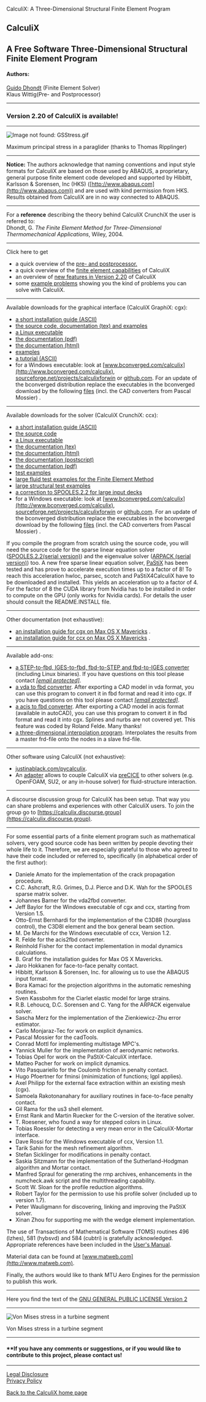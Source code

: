 
CalculiX: A Three-Dimensional Structural Finite Element Program

CalculiX
--------

A Free Software Three-Dimensional Structural Finite Element Program
-------------------------------------------------------------------

#### Authors:

[Guido Dhondt](authors.htm) (Finite Element Solver)  
Klaus Wittig(Pre- and Postprocessor)

  

* * *

  

### **Version 2.20 of CalculiX is available!**

* * *

  
![Image not found: GSStress.gif](pictures/GSStress.gif "Image not found: GSStress.gif")

Maximum principal stress in a paraglider (thanks to Thomas Ripplinger)

* * *

  
**Notice:** The authors acknowledge that naming conventions and input style formats for CalculiX are based on those used by ABAQUS, a proprietary, general purpose finite element code developed and supported by Hibbitt, Karlsson & Sorensen, Inc (HKS) ([http://www.abaqus.com](http://www.abaqus.com)) and are used with kind permission from HKS. Results obtained from CalculiX are in no way connected to ABAQUS.  
  

* * *

  
For a **reference** describing the theory behind CalculiX CrunchiX the user is referred to:  
Dhondt, G. _The Finite Element Method for Three-Dimensional Thermomechanical Applications_, Wiley, 2004.

* * *

  
Click here to get

*   a quick overview of the [pre- and postprocessor.](ov_prepo.htm)
*   a quick overview of the [finite element capabilities](ov_calcu.htm) of CalculiX
*   an overview of [new features in Version 2.20](new_calc.htm) of CalculiX
*   some [example problems](examples.htm) showing you the kind of problems you can solve with CalculiX.

* * *

Available downloads for the graphical interface (CalculiX GraphiX: cgx):

*   [a short installation guide (ASCII)](cgx_2.20.INSTALL)
*   [the source code, documentation (tex) and examples](cgx_2.20.all.tar.bz2)
*   [a Linux executable](cgx_2.20.bz2)
*   [the documentation (pdf)](cgx_2.20.pdf)
*   [the documentation (html)](cgx_2.20.htm.tar.bz2)
*   [examples](cgx_2.20.exa.tar.bz2)
*   [a tutorial (ASCII)](tutorial.txt)
*   for a Windows executable: look at [www.bconverged.com/calculix](http://www.bconverged.com/calculix), [sourceforge.net/projects/calculixforwin](https://sourceforge.net/projects/calculixforwin) or [github.com](https://github.com/GeneralElectric/CalculiX). For an update of the bconverged distribution replace the executables in the bconverged download by the following [files](calculix_2.20_4win.zip) (incl. the CAD converters from Pascal Mossier) .

  

* * *

Available downloads for the solver (CalculiX CrunchiX: ccx):

*   [a short installation guide (ASCII)](ccx_2.20.README.INSTALL)
*   [the source code](ccx_2.20.src.tar.bz2)
*   [a Linux executable](ccx_2.20.tar.bz2)
*   [the documentation (tex)](ccx_2.20.doc.tar.bz2)
*   [the documentation (html)](ccx_2.20.htm.tar.bz2)
*   [the documentation (postscript)](ccx_2.20.ps.tar.bz2)
*   [the documentation (pdf)](ccx_2.20.pdf)
*   [test examples](ccx_2.20.test.tar.bz2)
*   [large fluid test examples for the Finite Element Method](ccx_2.20.fluidtest.tar.bz2)
*   [large structural test examples](ccx_2.20.structest.tar.bz2)
*   [a correction to SPOOLES.2.2 for large input decks](ccx_2.20.SPOOLEScorrection.tar.bz2)
*   for a Windows executable: look at [www.bconverged.com/calculix](http://www.bconverged.com/calculix), [sourceforge.net/projects/calculixforwin](https://sourceforge.net/projects/calculixforwin) or [github.com](https://github.com/GeneralElectric/CalculiX). For an update of the bconverged distribution replace the executables in the bconverged download by the following [files](calculix_2.20_4win.zip) (incl. the CAD converters from Pascal Mossier) .

If you compile the program from scratch using the source code, you will need the source code for the sparse linear equation solver ([SPOOLES.2.2(serial version)](http://www.netlib.org/linalg/spooles/spooles.2.2.html)) and the eigenvalue solver ([ARPACK (serial version)](https://github.com/opencollab/arpack-ng)) too. A new free sparse linear equation solver, [PaStiX](https://gitlab.inria.fr/solverstack/pastix) has been tested and has prove to accelerate execution times up to a factor of 8! To reach this acceleration hwloc, parsec, scotch and PaStiX4CalculiX have to be downloaded and installed. This yields an acceleration up to a factor of 4. For the factor of 8 the CUDA library from Nvidia has to be installed in order to compute on the GPU (only works for Nvidia cards). For details the user should consult the README.INSTALL file.  

* * *

  
Other documentation (not exhaustive):

*   [an installation guide for cgx on Max OS X Mavericks](INST_CGX_2_8_MAC_02_10_2015.pdf) .
*   [an installation guide for ccx on Max OS X Mavericks](INST_CCX_2_8_MAC_02_10_2015.pdf) .

  

* * *

  
Available add-ons:

*   [a STEP-to-fbd, IGES-to-fbd, fbd-to-STEP and fbd-to-IGES converter](cgxCadTools.tar.bz2) (including Linux binaries). If you have questions on this tool please contact [_\[email protected\]_](/cdn-cgi/l/email-protection#c2b2a3b1a1a3aeecafadb1b1aba7b082a5afa3abaeeca1adaf).
*   [a vda to fbd converter](vda2fbd-1.0.tar.gz). After exporting a CAD model in vda format, you can use this program to convert it in fbd format and read it into cgx. If you have questions on this tool please contact [_\[email protected\]_](/cdn-cgi/l/email-protection#305a5f58515e5e55431e5251425e5542704755521e5455).
*   [a acis to fbd converter](acis2fbd.tar.gz). After exporting a CAD model in acis format (available in autoCAD), you can use this program to convert it in fbd format and read it into cgx. Splines and nurbs are not covered yet. This feature was coded by Roland Felde. Many thanks!
*   [a three-dimensional interpolation program](interpol3d.tar.bz2). Interpolates the results from a master frd-file onto the nodes in a slave frd-file.

  

* * *

  
Other software using CalculiX (not exhaustive):

*   [justinablack.com/pycalculix](http://justinablack.com/pycalculix).
*   An [adapter](https://github.com/precice/calculix-adapter) allows to couple CalculiX via [preCICE](http://www.precice.org/) to other solvers (e.g. OpenFOAM, SU2, or any in-house solver) for fluid-structure interaction.

  

* * *

  
A discourse discussion group for CalculiX has been setup. That way you can share problems and experiences with other CalculiX users. To join the group go to [https://calculix.discourse.group](https://calculix.discourse.group).  

* * *

  
For some essential parts of a finite element program such as mathematical solvers, very good source code has been written by people devoting their whole life to it. Therefore, we are especially grateful to those who agreed to have their code included or referred to, specifically (in alphabetical order of the first author):

*   Daniele Amato for the implementation of the crack propagation procedure.
*   C.C. Ashcraft, R.G. Grimes, D.J. Pierce and D.K. Wah for the SPOOLES sparse matrix solver.
*   Johannes Barner for the vda2fbd converter.
*   Jeff Baylor for the Windows executable of cgx and ccx, starting from Version 1.5.
*   Otto-Ernst Bernhardi for the implementation of the C3D8R (hourglass control), the C3D8I element and the box general beam section.
*   M. De Marchi for the Windows executable of ccx, Version 1.2.
*   R. Felde for the acis2fbd converter.
*   Reinhold Fisher for the contact implementation in modal dynamics calculations.
*   B. Graf for the installation guides for Max OS X Mavericks.
*   Jaro Hokkanen for face-to-face penalty contact.
*   Hibbitt, Karlsson & Sorensen, Inc. for allowing us to use the ABAQUS input format.
*   Bora Kamaci for the projection algorithms in the automatic remeshing routines.
*   Sven Kassbohm for the Ciarlet elastic model for large strains.
*   R.B. Lehoucq, D.C. Sorensen and C. Yang for the ARPACK eigenvalue solver.
*   Sascha Merz for the implementation of the Zienkiewicz-Zhu error estimator.
*   Carlo Monjaraz-Tec for work on explicit dynamics.
*   Pascal Mossier for the cadTools.
*   Conrad Mottl for implementing multistage MPC's.
*   Yannick Muller for the implementation of aerodynamic networks.
*   Tobias Opel for work on the PaStiX-CalculiX interface.
*   Matteo Pacher for work on implicit dynamics.
*   Vito Pasquariello for the Coulomb friction in penalty contact.
*   Hugo Pfoertner for fminsi (minimization of functions; lgpl applies).
*   Axel Philipp for the external face extraction within an existing mesh (cgx).
*   Samoela Rakotonanahary for auxiliary routines in face-to-face penalty contact.
*   Gil Rama for the us3 shell element.
*   Ernst Rank and Martin Ruecker for the C-version of the iterative solver.
*   T. Roesener, who found a way for stepped colors in Linux.
*   Tobias Roessler for detecting a very mean error in the CalculiX-Mortar interface.
*   Dave Rossi for the Windows executable of ccx, Version 1.1.
*   Tarik Sahin for the mesh refinement algorithm.
*   Stefan Sicklinger for modifications in penalty contact.
*   Saskia Sitzmann for the implementation of the Sutherland-Hodgman algorithm and Mortar contact.
*   Manfred Spraul for generating the rmp archives, enhancements in the numcheck.awk script and the multithreading capability.
*   Scott W. Sloan for the profile reduction algorithms.
*   Robert Taylor for the permission to use his profile solver (included up to version 1.7).
*   Peter Wauligmann for discovering, linking and improving the PaStiX solver.
*   Xinan Zhou for supporting me with the wedge element implementation.

The use of Transactions of Mathematical Software (TOMS) routines 496 (lzhes), 581 (hybsvd) and 584 (cubtri) is gratefully acknowledged. Appropriate references have been included in the [User's Manual](ccx_2.20.ps.tar.bz2).

Material data can be found at [www.matweb.com](http://www.matweb.com).

Finally, the authors would like to thank MTU Aero Engines for the permission to publish this work.

* * *

  
Here you find the text of the [GNU GENERAL PUBLIC LICENSE Version 2](gpl-2.0.txt)  
  

* * *

  

![Von Mises stress in a turbine segment](pictures/turbs.gif)

Von Mises stress in a turbine segment

* * *

  

#### **If you have any comments or suggestions, or if you would like to contribute to this project, please contact us!  

* * *

  
[Legal Disclosure](legaldisclosure.txt)  
[Privacy Policy](privacypolicy.txt)  
  
[Back to the CalculiX home page](http://www.calculix.de)
